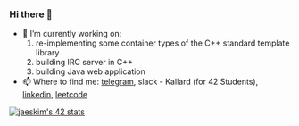 ### Hi there 👋

- 🔭 I’m currently working on:
  1. re-implementing some container types of the C++ standard template library 
  2. building IRC server in C++
  3. building Java web application
- 📫 Where to find me: [telegram](https://t.me/oykelrae), slack - Kallard (for 42 Students), [linkedin](https://www.linkedin.com/in/aa-smirnova), [leetcode](https://leetcode.com/k-allard/)

[![jaeskim's 42 stats](https://badge42.herokuapp.com/api/stats/kallard)](https://github.com/JaeSeoKim/badge42)
